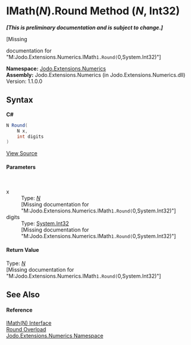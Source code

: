 # IMath(*N*).Round Method (*N*, Int32)
 _**\[This is preliminary documentation and is subject to change.\]**_

\[Missing <summary> documentation for "M:Jodo.Extensions.Numerics.IMath`1.Round(`0,System.Int32)"\]

**Namespace:**&nbsp;<a href="N_Jodo_Extensions_Numerics">Jodo.Extensions.Numerics</a><br />**Assembly:**&nbsp;Jodo.Extensions.Numerics (in Jodo.Extensions.Numerics.dll) Version: 1.1.0.0

## Syntax

**C#**<br />
``` C#
N Round(
	N x,
	int digits
)
```

<a href="https://github.com/JosephJShort/Jodo.Extensions/blob/main/src/Jodo.Extensions.Numerics/IMath.cs" rel="noopener noreferrer" title="View the source code">View Source</a><br />

#### Parameters
&nbsp;<dl><dt>x</dt><dd>Type: <a href="T_Jodo_Extensions_Numerics_IMath_1">*N*</a><br />\[Missing <param name="x"/> documentation for "M:Jodo.Extensions.Numerics.IMath`1.Round(`0,System.Int32)"\]</dd><dt>digits</dt><dd>Type: <a href="https://docs.microsoft.com/dotnet/api/system.int32" target="_blank" rel="noopener noreferrer">System.Int32</a><br />\[Missing <param name="digits"/> documentation for "M:Jodo.Extensions.Numerics.IMath`1.Round(`0,System.Int32)"\]</dd></dl>

#### Return Value
Type: <a href="T_Jodo_Extensions_Numerics_IMath_1">*N*</a><br />\[Missing <returns> documentation for "M:Jodo.Extensions.Numerics.IMath`1.Round(`0,System.Int32)"\]

## See Also


#### Reference
<a href="T_Jodo_Extensions_Numerics_IMath_1">IMath(N) Interface</a><br /><a href="Overload_Jodo_Extensions_Numerics_IMath_1_Round">Round Overload</a><br /><a href="N_Jodo_Extensions_Numerics">Jodo.Extensions.Numerics Namespace</a><br />